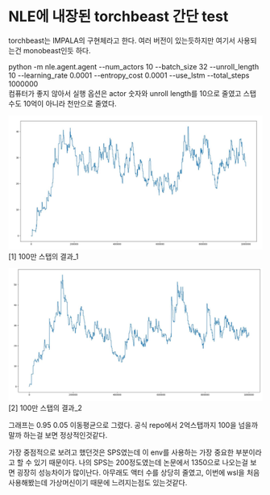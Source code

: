 # NLE에 내장된 torchbeast 간단 test

torchbeast는 IMPALA의 구현체라고 한다. 여러 버전이 있는듯하지만 여기서 사용되는건 monobeast인듯 하다.

python -m nle.agent.agent --num_actors 10 --batch_size 32 --unroll_length 10 --learning_rate 0.0001 --entropy_cost 0.0001 --use_lstm --total_steps 1000000  
컴퓨터가 좋지 않아서 실행 옵션은 actor 숫자와 unroll length를 10으로 줄였고 스탭 수도 10억이 아니라 천만으로 줄였다.

![asdf](./rl_result.JPG)
[1] 100만 스탭의 결과_1

![asdf](./test2.JPG)
[2] 100만 스탭의 결과_2

그래프는 0.95 0.05 이동평균으로 그렸다.
공식 repo에서 2억스탭까지 100을 넘을까 말까 하는걸 보면 정상적인것같다.

가장 중점적으로 보려고 했던것은 SPS였는데 이 env를 사용하는 가장 중요한 부분이라고 할 수 있기 때문이다. 나의 SPS는 200정도였는데 논문에서 1350으로 나오는걸 보면 굉장히 성능차이가 많이난다. 아무래도 액터 수를 상당히 줄였고, 이번에 wsl을 처음 사용해봤는데 가상머신이기 때문에 느려지는점도 있는것같다.

